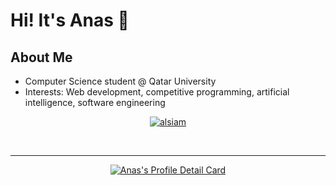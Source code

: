 # Hi! It's Anas 👋
## About Me 
* Computer Science student @ Qatar University
* Interests: Web development, competitive programming, artificial intelligence, software engineering

</p>
<p align="center">

 <a href="[https://www.linkedin.com/in/Anas-Rustom/](https://www.linkedin.com/in/anas-rustom-6b09632a2/)" target="_blank">
  <img src="https://img.shields.io/badge/LinkedIn-0077B5?style=for-the-badge&logo=linkedin&logoColor=white" alt="alsiam"/>
 </a>

</p>
<br/>


<hr/>

<p align="center">
  <a href="[https://github.com/tvlpirb](https://www.linkedin.com/in/anas-rustom-6b09632a2/)">
    <img src="http://github-profile-summary-cards.vercel.app/api/cards/profile-details?username=anasrustom&theme=gruvbox" alt="Anas's Profile Detail Card"/>
  </a>
        <br/>
</p>
<!--
**anasrustom/anasrustom** is a ✨ _special_ ✨ repository because its `README.md` (this file) appears on your GitHub profile.

Here are some ideas to get you started:

- 🔭 I’m currently working on ...
- 🌱 I’m currently learning ...
- 👯 I’m looking to collaborate on ...
- 🤔 I’m looking for help with ...
- 💬 Ask me about ...
- 📫 How to reach me: ...
- 😄 Pronouns: ...
- ⚡ Fun fact: ...
-->
